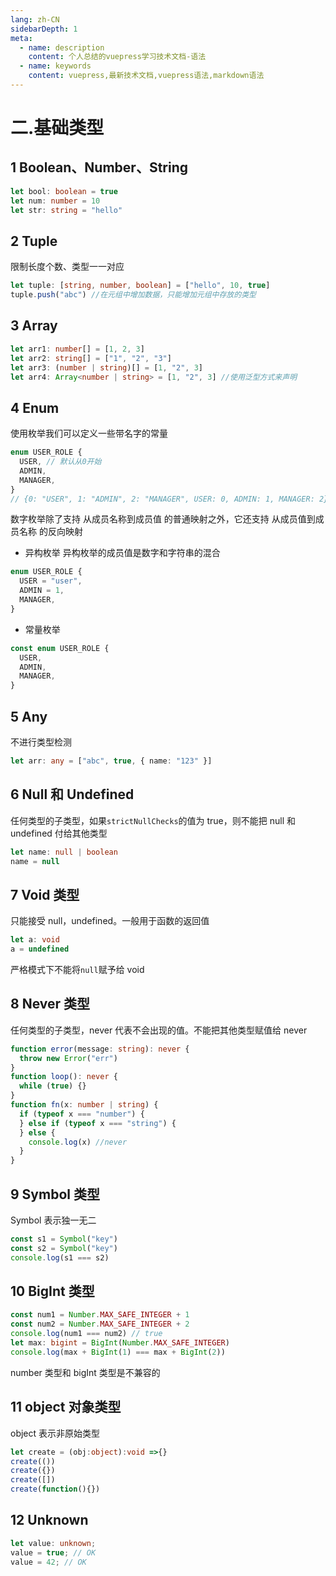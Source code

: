 ```yaml
---
lang: zh-CN
sidebarDepth: 1
meta:
  - name: description
    content: 个人总结的vuepress学习技术文档-语法
  - name: keywords
    content: vuepress,最新技术文档,vuepress语法,markdown语法
---
```


# 二.基础类型

## 1 Boolean、Number、String

```ts
let bool: boolean = true
let num: number = 10
let str: string = "hello"
```

## 2 Tuple

限制长度个数、类型一一对应

```ts
let tuple: [string, number, boolean] = ["hello", 10, true]
tuple.push("abc") //在元组中增加数据，只能增加元组中存放的类型
```

## 3 Array

```ts
let arr1: number[] = [1, 2, 3]
let arr2: string[] = ["1", "2", "3"]
let arr3: (number | string)[] = [1, "2", 3]
let arr4: Array<number | string> = [1, "2", 3] //使用泛型方式来声明
```

## 4 Enum
使⽤枚举我们可以定义⼀些带名字的常量
```ts
enum USER_ROLE {
  USER, // 默认从0开始
  ADMIN,
  MANAGER,
}
// {0: "USER", 1: "ADMIN", 2: "MANAGER", USER: 0, ADMIN: 1, MANAGER: 2}
```
数字枚举除了⽀持 从成员名称到成员值 的普通映射之外，它还⽀持 从成员值到成员名称 的反向映射

- 异构枚举
异构枚举的成员值是数字和字符串的混合
```ts
enum USER_ROLE {
  USER = "user",
  ADMIN = 1,
  MANAGER,
}
```

- 常量枚举

```ts
const enum USER_ROLE {
  USER,
  ADMIN,
  MANAGER,
}
```

## 5 Any

不进行类型检测

```ts
let arr: any = ["abc", true, { name: "123" }]
```

## 6 Null 和 Undefined

任何类型的子类型，如果`strictNullChecks`的值为 true，则不能把 null 和 undefined 付给其他类型

```ts
let name: null | boolean
name = null
```

## 7 Void 类型

只能接受 null，undefined。一般用于函数的返回值

```ts
let a: void
a = undefined
```

严格模式下不能将`null`赋予给 void

## 8 Never 类型

任何类型的子类型，never 代表不会出现的值。不能把其他类型赋值给 never

```ts
function error(message: string): never {
  throw new Error("err")
}
function loop(): never {
  while (true) {}
}
function fn(x: number | string) {
  if (typeof x === "number") {
  } else if (typeof x === "string") {
  } else {
    console.log(x) //never
  }
}
```

## 9 Symbol 类型

Symbol 表示独一无二

```ts
const s1 = Symbol("key")
const s2 = Symbol("key")
console.log(s1 === s2)
```

## 10 BigInt 类型

```ts
const num1 = Number.MAX_SAFE_INTEGER + 1
const num2 = Number.MAX_SAFE_INTEGER + 2
console.log(num1 === num2) // true
let max: bigint = BigInt(Number.MAX_SAFE_INTEGER)
console.log(max + BigInt(1) === max + BigInt(2))
```

number 类型和 bigInt 类型是不兼容的

## 11 object 对象类型

object 表示非原始类型

```ts
let create = (obj:object):void =>{}
create(())
create({})
create([])
create(function(){})
```
## 12 Unknown
```ts
let value: unknown;
value = true; // OK
value = 42; // OK
```

